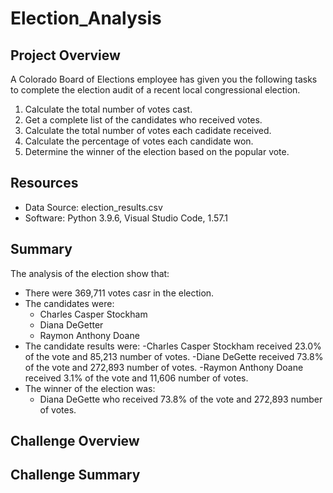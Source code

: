 # Election_Analysis

## Project Overview
A Colorado Board of Elections employee has given you the following tasks to complete the election audit of a recent local congressional election.

1. Calculate the total number of votes cast.
2. Get a complete list of the candidates who received votes.
3. Calculate the total number of votes each cadidate received.
4. Calculate the percentage of votes each candidate won.
5. Determine the winner of the election based on the popular vote.

## Resources
- Data Source: election_results.csv
- Software: Python 3.9.6, Visual Studio Code, 1.57.1

## Summary
The analysis of the election show that:
- There were 369,711 votes casr in the election.
- The candidates were:
  - Charles Casper Stockham
  - Diana DeGetter
  - Raymon Anthony Doane
- The candidate results were:
  -Charles Casper Stockham received 23.0% of the vote and 85,213 number of votes.
  -Diane DeGette received 73.8% of the vote and 272,893 number of votes.
  -Raymon Anthony Doane received 3.1% of the vote and 11,606 number of votes.
- The winner of the election was:
  - Diana DeGette who received 73.8% of the vote and 272,893 number of votes.
 
## Challenge Overview

## Challenge Summary
